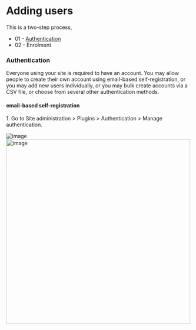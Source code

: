 <h1>Adding users </h1>

This is a two-step process, 

* 01 - [Authentication]()
* 02 - Enrolment

<h3>Authentication</h3>
Everyone using your site is required to have an account. You may allow people to create their own account using email-based self-registration, or you may add new users individually, or you may bulk create accounts via a CSV file, or choose from several other authentication methods.

<h4>email-based self-registration </h4>
1. Go to Site administration > Plugins > Authentication > Manage authentication.

![image](https://github.com/LEARN-LK/lms/assets/143775988/b0877f05-9003-40e8-8835-9e9b934de308)
<img src="https://github.com/LEARN-LK/lms/assets/143775988/b0877f05-9003-40e8-8835-9e9b934de308" alt="image" style="max-width: 100%;width: 500px;">




